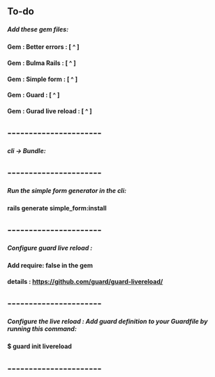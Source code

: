 ## To-do 

##### Add these gem files: 
####  Gem : Better errors : [ ^ ]
####  Gem : Bulma Rails : [ ^ ]
####  Gem : Simple form : [ ^ ] 
####  Gem : Guard :  [ ^ ]
####  Gem : Gurad live reload : [ ^ ]

## ----------------------
##### cli -> Bundle: 
## ----------------------

##### Run the simple form generator in the cli:
#### rails generate simple_form:install

## ----------------------

##### Configure guard live reload :
#### Add require: false in the gem 
#### details : https://github.com/guard/guard-livereload/

## ----------------------

##### Configure the live reload : Add guard definition to your Guardfile by running this command:
#### $ guard init livereload

## ----------------------




